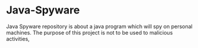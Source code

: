# Java-Spyware
Java Spyware repository is about a java program which will spy on personal machines. The purpose of this project is not to be used to malicious activities, 
